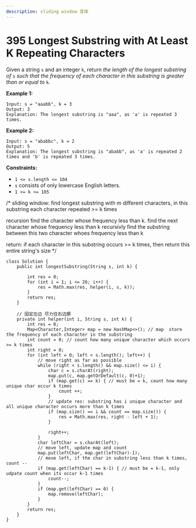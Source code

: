 ```yaml
---
description: sliding window 变体
---
```


# 395 Longest Substring with At Least K Repeating Characters



Given a string `s` and an integer `k`, return _the length of the longest substring of_ `s` _such that the frequency of each character in this substring is greater than or equal to_ `k`.

**Example 1:**

```
Input: s = "aaabb", k = 3
Output: 3
Explanation: The longest substring is "aaa", as 'a' is repeated 3 times.
```

**Example 2:**

```
Input: s = "ababbc", k = 2
Output: 5
Explanation: The longest substring is "ababb", as 'a' is repeated 2 times and 'b' is repeated 3 times.
```

**Constraints:**

* `1 <= s.length <= 104`
* `s` consists of only lowercase English letters.
* `1 <= k <= 105`

/\* sliding window: find longest substring with m different characters, in this substring each character repeated >= k times

recursion find the character whose frequency less than k. find the next character whose frequency less than k recursivly find the substring between this two character whoes frequency less than k

return: if each character in this substring occurs >= k times, then return this entire string's size \*/

```
class Solution {
    public int longestSubstring(String s, int k) {
        
        int res = 0;
        for (int i = 1; i <= 26; i++) {
            res = Math.max(res, helper(i, s, k));
        }
        return res;
    } 
    
    // 固定左边 尽力往右边挪
    private int helper(int i, String s, int k) {
        int res = 0;
        Map<Character,Integer> map = new HashMap<>(); // map  store the frequency of each character in the substring
        int count = 0; // count how many unique character which occurs >= k times
        int right = 0;
        for (int left = 0; left < s.length(); left++) {
            // move right as far as possible
            while (right < s.length() && map.size() <= i) {
                char c = s.charAt(right);
                map.put(c, map.getOrDefault(c, 0)+1);
                if (map.get(c) == k) { // must be = k, count how many unique char occur k times
                    count ++;
                }
                // update res: substring has i unique character and all unique character occurs more than k times
                if (map.size() == i && count == map.size()) {
                    res = Math.max(res, right - left + 1);
                }

                right++;
            }
            char leftChar = s.charAt(left);
            // move left, update map and count
            map.put(leftChar, map.get(leftChar)-1);
            // move left, if the char in substring less than k times, count --
            if (map.get(leftChar) == k-1) { // must be = k-1, only udpate count when its occur k-1 times
                count--;
            }
            if (map.get(leftChar) == 0) {
                map.remove(leftChar);
            }
        }
        return res;
    }
}

```
